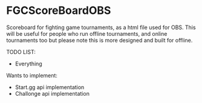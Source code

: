 # FGCScoreBoardOBS

Scoreboard for fighting game tournaments, as a html file used for OBS. This will be useful for people who run offline tournaments, and online tournaments too but please note this is more designed and built for offline. 

TODO LIST:
- Everything

Wants to implement:
- Start.gg api implementation
- Challonge api implementation

